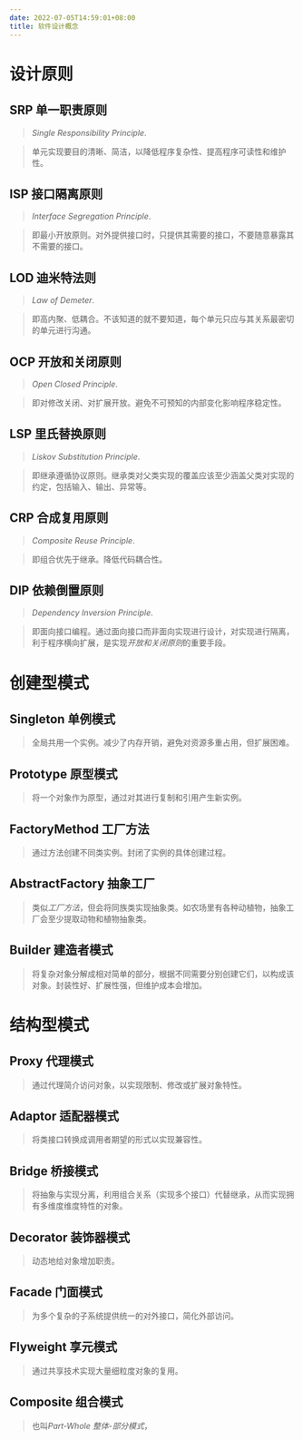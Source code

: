 ```yaml
---
date: 2022-07-05T14:59:01+08:00
title: 软件设计概念
---
```


# 设计原则

## SRP 单一职责原则

> *Single Responsibility Principle*.

> 单元实现要目的清晰、简洁，以降低程序复杂性、提高程序可读性和维护性。

## ISP 接口隔离原则

> *Interface Segregation Principle*.

> 即最小开放原则。对外提供接口时，只提供其需要的接口，不要随意暴露其不需要的接口。

## LOD 迪米特法则

> *Law of Demeter*.

> 即高内聚、低耦合。不该知道的就不要知道，每个单元只应与其关系最密切的单元进行沟通。

## OCP 开放和关闭原则

> *Open Closed Principle*.

> 即对修改关闭、对扩展开放。避免不可预知的内部变化影响程序稳定性。

## LSP 里氏替换原则

> *Liskov Substitution Principle*.

> 即继承遵循协议原则。继承类对父类实现的覆盖应该至少涵盖父类对实现的约定，包括输入、输出、异常等。

## CRP 合成复用原则

> *Composite Reuse Principle*.

> 即组合优先于继承。降低代码耦合性。

## DIP 依赖倒置原则

> *Dependency Inversion Principle*.

> 即面向接口编程。通过面向接口而非面向实现进行设计，对实现进行隔离，利于程序横向扩展，是实现*开放和关闭原则*的重要手段。

# 创建型模式

## Singleton 单例模式

> 全局共用一个实例。减少了内存开销，避免对资源多重占用，但扩展困难。

## Prototype 原型模式

> 将一个对象作为原型，通过对其进行复制和引用产生新实例。

## FactoryMethod 工厂方法

> 通过方法创建不同类实例。封闭了实例的具体创建过程。

## AbstractFactory 抽象工厂

> 类似*工厂方法*，但会将同族类实现抽象类。如农场里有各种动植物，抽象工厂会至少提取动物和植物抽象类。

## Builder 建造者模式

> 将复杂对象分解成相对简单的部分，根据不同需要分别创建它们，以构成该对象。封装性好、扩展性强，但维护成本会增加。

# 结构型模式

## Proxy 代理模式

> 通过代理简介访问对象，以实现限制、修改或扩展对象特性。

## Adaptor 适配器模式

> 将类接口转换成调用者期望的形式以实现兼容性。

## Bridge 桥接模式

> 将抽象与实现分离，利用组合关系（实现多个接口）代替继承，从而实现拥有多维度维度特性的对象。

## Decorator 装饰器模式

> 动态地给对象增加职责。

## Facade 门面模式

> 为多个复杂的子系统提供统一的对外接口，简化外部访问。

## Flyweight 享元模式

> 通过共享技术实现大量细粒度对象的复用。

## Composite 组合模式

> 也叫*Part-Whole 整体-部分模式*，
